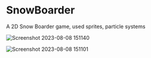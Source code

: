 
# SnowBoarder
A 2D Snow Boarder game, used sprites, particle systems 

![Screenshot 2023-08-08 151140](https://github.com/furkanelmali/SnowBoarder/assets/46634314/95ba2056-fcd0-4757-be62-d871eb9f39b2)



![Screenshot 2023-08-08 151101](https://github.com/furkanelmali/SnowBoarder/assets/46634314/0d83c0cf-d645-4785-b91b-0994d4d21c8a)

